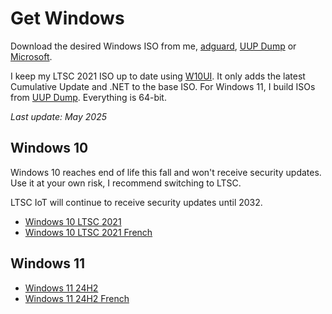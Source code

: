 # Get Windows

Download the desired Windows ISO from me, [adguard](https://files.rg-adguard.net/version/f0bd8307-d897-ef77-dbd6-216fefbe94c5), [UUP Dump](https://uupdump.net/) or [Microsoft](https://www.microsoft.com/software-download).

I keep my LTSC 2021 ISO up to date using [W10UI](https://github.com/abbodi1406/BatUtil/tree/master/W10UI). It only adds the latest Cumulative Update and .NET to the base ISO. For Windows 11, I build ISOs from [UUP Dump](https://uupdump.net/). Everything is 64-bit.

*Last update: May 2025*

## Windows 10

Windows 10 reaches end of life this fall and won't receive security updates. Use it at your own risk, I recommend switching to LTSC.

LTSC IoT will continue to receive security updates until 2032.

- [Windows 10 LTSC 2021](https://pauw.io/windows-10)
- [Windows 10 LTSC 2021 French](https://pauw.io/windows-10-fr)

## Windows 11

- [Windows 11 24H2](https://pauw.io/windows-11)
- [Windows 11 24H2 French](https://pauw.io/windows-11-fr)
